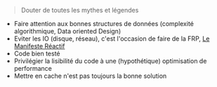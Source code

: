 
> Douter de toutes les mythes et légendes

* Faire attention aux bonnes structures de données (complexité algorithmique, Data oriented Design)
* Eviter les IO (disque, réseau), c'est l'occasion de faire de la FRP, [Le Manifeste Réactif](https://wiki.haskell.org/Reactive-banana)
* Code bien testé
* Privilégier la lisibilité du code à une (hypothétique) optimisation de performance
* Mettre en cache n'est pas toujours la bonne solution

